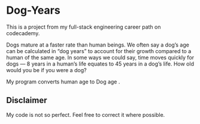 # Dog-Years

This is a project from my full-stack engineering career path on codecademy.

Dogs mature at a faster rate than human beings. We often say a dog’s age can be calculated in “dog years” to account for their growth compared to a human of the same age. In some ways we could say, time moves quickly for dogs — 8 years in a human’s life equates to 45 years in a dog’s life. How old would you be if you were a dog?

My program converts human age to Dog age .

## Disclaimer

My code is not so perfect. Feel free to correct it where possible.
